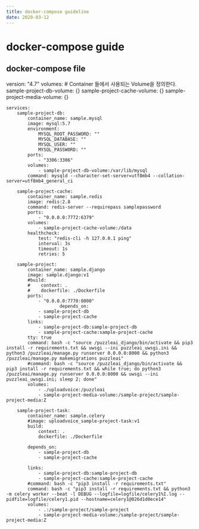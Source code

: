 ```yaml
---
title: docker-compose guideline
date: 2020-03-12
---
```

# docker-compose guide

## docker-compose file
version: "4.7"
volumes:  # Container 들에서 사용되는 Volume을 정의한다.
    sample-project-db-volume: {}
    sample-project-cache-volume: {}
    sample-project-media-volume: {}

    services:
        sample-project-db:
            container_name: sample.mysql
            image: mysql:5.7
            environment:
                MYSQL_ROOT_PASSWORD: ""
                MYSQL_DATABASE: ""
                MYSQL_USER: ""
                MYSQL_PASSWORD: ""
            ports:
                - "3306:3306"
            volumes:
                - sample-project-db-volume:/var/lib/mysql
            command: mysqld --character-set-server=utf8mb4 --collation-server=utf8mb4_general_ci

        sample-project-cache:
            container_name: sample.redis
            image: redis:2.8
            command: redis-server --requirepass samplepassword
            ports:
                - "0.0.0.0:7772:6379"
            volumes:
                - sample-project-cache-volume:/data
            healthcheck:
                test: "redis-cli -h 127.0.0.1 ping"
                interval: 3s
                timeout: 1s
                retries: 5

        sample-project:
            container_name: sample.django
            image: sample.django:v1
            #build:
            #    context: .
            #    dockerfile: ./Dockerfile
            ports:
                - "0.0.0.0:7770:8000"
                        depends_on:
                - sample-project-db
                - sample-project-cache
            links:
                - sample-project-db:sample-project-db
                - sample-project-cache:sample-project-cache
            tty: true
            command: bash -c "source /puzzleai_django/bin/activate && pip3 install -r requirements.txt && uwsgi --ini puzzleai_uwsgi.ini && python3 /puzzleai/manage.py runserver 0.0.0.0:8000 && python3 /puzzleai/manage.py makemigrations puzzleai"
            #command: bash -c "source /puzzleai_django/bin/activate && pip3 install -r requirements.txt && while true; do python3 /puzzleai/manage.py runserver 0.0.0.0:8000 && uwsgi --ini puzzleai_uwsgi.ini; sleep 2; done"
            volumes:
                - ./uploadvoice:/puzzleai
                - sample-project-media-volume:/sample-project/sample-project-media:Z

        sample-project-task:
            container_name: sample.celery
            #image: uploadvoice_sample-project-task:v1
            build:
                context: .
                dockerfile: ./Dockerfile

            depends_on:
                - sample-project-db
                - sample-project-cache

            links:
                - sample-project-db:sample-project-db
                - sample-project-cache:sample-project-cache
            #command: bash -c "pip3 install -r requirements.txt"
            command: bash -c "pip3 install -r requirements.txt && python3 -m celery worker --beat -l DEBUG --logfile=logfile/celery1%I.log --pidfile=logfile/celery1.pid --hostname=celery1@026d1d0ece14"
            volumes:
                - .:/sample-project/sample-project
                - sample-project-media-volume:/sample-project/sample-project-media:Z
